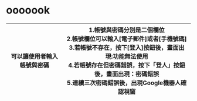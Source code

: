 # ooooook
| 可以讓使用者輸入帳號與密碼 | 1.帳號與密碼分別是二個欄位 <br>2.帳號欄位可以輸入[電子郵件]或者[手機號碼] <br> 3.若帳號不存在，按下[登入]按鈕後，畫面出現:功能無法使用 <br> 4.若帳號存在但密碼錯誤，按下「登人」按鈕後，畫面出現：密碼錯誤 <br>5.連續三次密碼錯誤後，出現Google機器人確認視窗 |
|---------------------------|---------------------------------------------------------|
